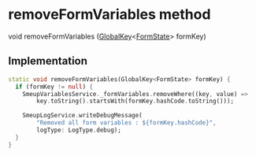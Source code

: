 


# removeFormVariables method








void removeFormVariables
([GlobalKey](https://api.flutter.dev/flutter/widgets/GlobalKey-class.html)&lt;[FormState](https://api.flutter.dev/flutter/widgets/FormState-class.html)> formKey)








## Implementation

```dart
static void removeFormVariables(GlobalKey<FormState> formKey) {
  if (formKey != null) {
    SmeupVariablesService._formVariables.removeWhere((key, value) =>
        key.toString().startsWith(formKey.hashCode.toString()));

    SmeupLogService.writeDebugMessage(
        "Removed all form variables : ${formKey.hashCode}",
        logType: LogType.debug);
  }
}
```







